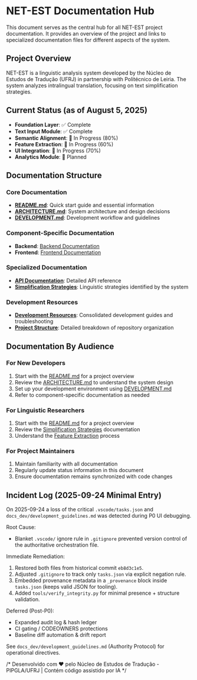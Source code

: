 # NET-EST Documentation Hub

This document serves as the central hub for all NET-EST project documentation. It provides an overview of the project and links to specialized documentation files for different aspects of the system.

## Project Overview

NET-EST is a linguistic analysis system developed by the Núcleo de Estudos de Tradução (UFRJ) in partnership with Politécnico de Leiria. The system analyzes intralingual translation, focusing on text simplification strategies.

## Current Status (as of August 5, 2025)

- **Foundation Layer**: ✅ Complete
- **Text Input Module**: ✅ Complete
- **Semantic Alignment**: 🚧 In Progress (80%)
- **Feature Extraction**: 🚧 In Progress (60%)
- **UI Integration**: 🚧 In Progress (70%)
- **Analytics Module**: 🔄 Planned

## Documentation Structure

### Core Documentation

- [**README.md**](./README.md): Quick start guide and essential information
- [**ARCHITECTURE.md**](./ARCHITECTURE.md): System architecture and design decisions
- [**DEVELOPMENT.md**](./DEVELOPMENT.md): Development workflow and guidelines

### Component-Specific Documentation

- **Backend**: [Backend Documentation](./backend/README.md)
- **Frontend**: [Frontend Documentation](./frontend/README.md)

### Specialized Documentation

- [**API Documentation**](./docs/api/endpoints.md): Detailed API reference
- [**Simplification Strategies**](./docs/Tabela%20Simplificação%20Textual.md): Linguistic strategies identified by the system

### Development Resources

- [**Development Resources**](./DEVELOPMENT_RESOURCES.md): Consolidated development guides and troubleshooting
- [**Project Structure**](./docs_dev/project_structure.md): Detailed breakdown of repository organization

## Documentation By Audience

### For New Developers

1. Start with the [README.md](./README.md) for a project overview
2. Review the [ARCHITECTURE.md](./ARCHITECTURE.md) to understand the system design
3. Set up your development environment using [DEVELOPMENT.md](./DEVELOPMENT.md)
4. Refer to component-specific documentation as needed

### For Linguistic Researchers

1. Start with the [README.md](./README.md) for a project overview
2. Review the [Simplification Strategies](./docs/Tabela%20Simplificação%20Textual.md) documentation
3. Understand the [Feature Extraction](./docs/api/endpoints.md#feature-extraction) process

### For Project Maintainers

1. Maintain familiarity with all documentation
2. Regularly update status information in this document
3. Ensure documentation remains synchronized with code changes

## Incident Log (2025-09-24 Minimal Entry)

On 2025-09-24 a loss of the critical `.vscode/tasks.json` and `docs_dev/development_guidelines.md` was detected during P0 UI debugging.

Root Cause:
- Blanket `.vscode/` ignore rule in `.gitignore` prevented version control of the authoritative orchestration file.

Immediate Remediation:
1. Restored both files from historical commit `eb8d3c1e5`.
2. Adjusted `.gitignore` to track only `tasks.json` via explicit negation rule.
3. Embedded provenance metadata in a `_provenance` block inside `tasks.json` (keeps valid JSON for tooling).
4. Added `tools/verify_integrity.py` for minimal presence + structure validation.

Deferred (Post-P0):
- Expanded audit log & hash ledger
- CI gating / CODEOWNERS protections
- Baseline diff automation & drift report

See `docs_dev/development_guidelines.md` (Authority Protocol) for operational directives.

/*
Desenvolvido com ❤️ pelo Núcleo de Estudos de Tradução - PIPGLA/UFRJ | Contém código assistido por IA
*/
